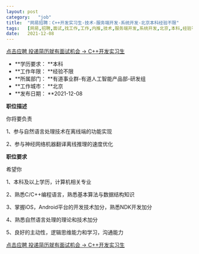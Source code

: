 ```yaml
---
layout:	post
category:	"job"
title:	"网易招聘：C++开发实习生-技术-服务端开发-系统开发-北京本科经验不限"
tags:	[网易,招聘,面试,找工作,工作,内推,技术,服务端开发,系统开发,北京,本科,经验不限]
date:	2021-12-08
---
```


[点击应聘 投递简历就有面试机会 ->  C++开发实习生](http://mobile.bole.netease.com/bole/boleDetail?id=19480&employeeId=346f03c3cda5f04c&key=all)



- **学历要求： **本科
- **工作年限： **经验不限
- **所属部门： **有道事业群-有道人工智能产品部-研发组
- **工作城市： **北京
- **发布日期： **2021-12-08



**职位描述**

你将要负责

1、参与自然语言处理技术在离线端的功能实现

2、参与神经网络机器翻译离线推理的速度优化





**职位要求**

希望你

1、本科及以上学历，计算机相关专业

2、熟悉C/C++编程语言，熟悉基本算法与数据结构知识

3、掌握iOS，Android平台的开发技术加分，熟悉NDK开发加分

4、熟悉自然语言处理的理论和技术加分

5、良好的主动性，逻辑思维能力和学习，沟通能力



[点击应聘 投递简历就有面试机会 ->  C++开发实习生](http://mobile.bole.netease.com/bole/boleDetail?id=19480&employeeId=346f03c3cda5f04c&key=all)